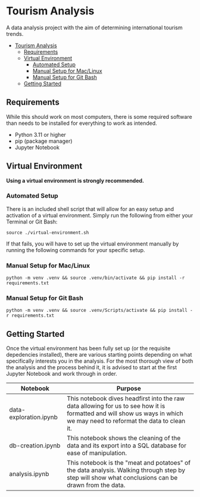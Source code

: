 # Tourism Analysis

A data analysis project with the aim of determining international tourism trends.

- [Tourism Analysis](#tourism-analysis)
  - [Requirements](#requirements)
  - [Virtual Environment](#virtual-environment)
    - [Automated Setup](#automated-setup)
    - [Manual Setup for Mac/Linux](#manual-setup-for-maclinux)
    - [Manual Setup for Git Bash](#manual-setup-for-git-bash)
  - [Getting Started](#getting-started)

## Requirements

While this should work on most computers, there is some required software than needs to be installed for everything to work as intended.

- Python 3.11 or higher
- pip (package manager)
- Jupyter Notebook

## Virtual Environment

**Using a virtual environment is strongly recommended.**

### Automated Setup

There is an included shell script that will allow for an easy setup and activation of a virtual environment. Simply run the following from either your Terminal or Git Bash:

`source ./virtual-environment.sh`

If that fails, you will have to set up the virtual environment manually by running the following commands for your specific setup.

### Manual Setup for Mac/Linux

`python -m venv .venv && source .venv/bin/activate && pip install -r requirements.txt`

### Manual Setup for Git Bash

`python -m venv .venv && source .venv/Scripts/activate && pip install -r requirements.txt`

## Getting Started

Once the virtual environment has been fully set up (or the requisite depedencies installed), there are various starting points depending on what specifically interests you in the analysis. For the most thorough view of both the analysis and the process behind it, it is advised to start at the first Jupyter Notebook and work through in order.

| Notebook | Purpose |
|---------------|--------------|
|data-exploration.ipynb |This notebook dives headfirst into the raw data allowing for us to see how it is formatted and will show us ways in which we may need to reformat the data to clean it.|
|db-creation.ipynb |This notebook shows the cleaning of the data and its export into a SQL database for ease of manipulation.|
|analysis.ipynb |This notebook is the "meat and potatoes" of the data analysis. Walking through step by step will show what conclusions can be drawn from the data.|